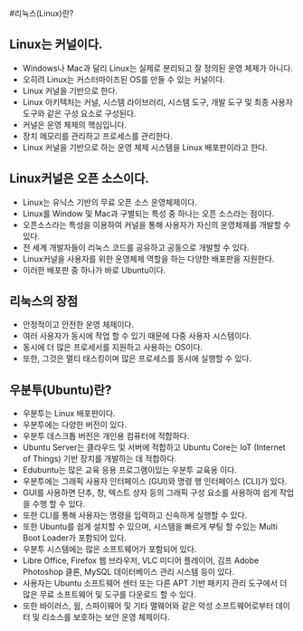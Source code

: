#리눅스(Linux)란?
## Linux는 커널이다.
* Windows나 Mac과 달리 Linux는 실제로 분리되고 잘 정의된 운영 체제가 아니다.
* 오히려 Linux는 커스터마이즈된 OS를 만들 수 있는 커널이다.
* Linux 커널을 기반으로 한다.
* Linux 아키텍처는 커널, 시스템 라이브러리, 시스템 도구, 개발 도구 및 최종 사용자 도구와 같은 구성 요소로 구성된다.
* 커널은 운영 체제의 핵심입니다.
* 장치 메모리를 관리하고 프로세스를 관리한다.
* Linux 커널을 기반으로 하는 운영 체제 시스템을 Linux 배포판이라고 한다.


## Linux커널은 오픈 소스이다.
* Linux는 유닉스 기반의 무료 오픈 소스 운영체제이다.
* Linux를 Window 및 Mac과 구별되는 특성 중 하나는 오픈 소스라는 점이다.
* 오픈소스라는 특성을 이용하여 커널을 통해 사용자가 자신의 운영체제를 개발할 수 있다.
* 전 세계 개발자들이 리눅스 코드를 공유하고 공동으로 개발할 수 있다.
* Linux커널을 사용자를 위한 운영체제 역할을 하는 다양한 배포판을 지원한다.
* 이러한 배포판 중 하나가 바로 Ubuntu이다.

## 리눅스의 장점
* 안정적이고 안전한 운영 체제이다.
* 여러 사용자가 동시에 작업 할 수 있기 때문에 다중 사용자 시스템이다.
* 동시에 더 많은 프로세서를 지원하고 사용하는 OS이다.
* 또한, 그것은 멀티 태스킹이며 많은 프로세스를 동시에 실행할 수 있다.

## 우분투(Ubuntu)란?
* 우분투는 Linux 배포판이다.
* 우분투에는 다양한 버전이 있다.
* 우분투 데스크톱 버전은 개인용 컴퓨터에 적합하다.
* Ubuntu Server는 클라우드 및 서버에 적합하고 Ubuntu Core는 IoT (Internet of Things) 기반 장치를 개발하는 데 적합하다.
* Edubuntu는 많은 교육 응용 프로그램이있는 우분투 교육용 이다.
* 우분투에는 그래픽 사용자 인터페이스 (GUI)와 명령 행 인터페이스 (CLI)가 있다.
* GUI를 사용하면 단추, 창, 텍스트 상자 등의 그래픽 구성 요소를 사용하여 쉽게 작업을 수행 할 수 있다.
* 또한 CLI를 통해 사용자는 명령을 입력하고 신속하게 실행할 수 있다.
* 또한 Ubuntu를 쉽게 설치할 수 있으며, 시스템을 빠르게 부팅 할 수있는 Multi Boot Loader가 포함되어 있다.
* 우분투 시스템에는 많은 소프트웨어가 포함되어 있다.
* Libre Office, Firefox 웹 브라우저, VLC 미디어 플레이어, 김프 Adobe Photoshop 클론, MySQL 데이터베이스 관리 시스템 등이 있다.
* 사용자는 Ubuntu 소프트웨어 센터 또는 다른 APT 기반 패키지 관리 도구에서 더 많은 무료 소프트웨어 및 도구를 다운로드 할 수 있다.
* 또한 바이러스, 웜, 스파이웨어 및 기타 맬웨어와 같은 악성 소프트웨어로부터 데이터 및 리소스를 보호하는 보안 운영 체제이다.